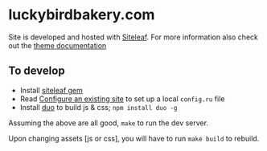 luckybirdbakery.com
===============

Site is developed and hosted with [Siteleaf](http://www.siteleaf.com/). For more
information also check out the [theme documentation](http://www.siteleaf.com/help/themes/)


## To develop

* Install [siteleaf gem](https://github.com/siteleaf/siteleaf-gem)
* Read [Configure an existing site](https://github.com/siteleaf/siteleaf-gem#testing-sites-locally)
to set up a local `config.ru` file
* Install [duo](http://duojs.org) to build js & css; `npm install duo -g`


Assuming the above are all good, `make` to run the dev server.

Upon changing assets [js or css], you will have to run `make build` to rebuild.
